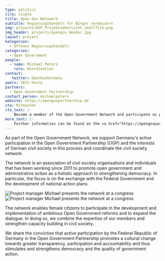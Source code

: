 ```yaml
---
type: politics
tile: single
title: Open Gov Netzwerk
subtitle: Regierungshandeln für Bürger verbessern
img: projects/OGP_Projektuebersicht_smallTile.png
img_header: projects/opengov_Header.jpg
layout: project
kategorien:
  - Offenes Regierungshandeln
categories:
  - Open Government
people:
  - name: Michael Peters
    role: Koordination
contact:
   twitter: OpenGovGermany
years: 2011-heute
partners: 
  - Open Government Partnership 
contact_person: michaelpeters
website: https://opengovpartnership.de
cta: Mitmachen
cta_text: |-
    Become a member of the Open Government Network and participate as part of civil society in the OGP process in Germany! We work on very different things and there are many ways to get involved in the network. You can find out more <a href="https://opengovpartnership.de/mitmachen/">here</a>.
more_text: |-
    Further information can be found on the <a href="https://opengovpartnership.de">Website</a> of the Open Government Network.
---
```

As part of the Open Government Network, we support Germany's active participation in the Open Government Partnership (OGP) and the interests of German civil society in this process and coordinate the civil society network.

The network is an association of civil society organisations and individuals that has been working since 2011 to promote open government and administrative action as a holistic approach to strengthening democracy. In particular, the focus is on the exchange with the Federal Government and the development of national action plans.

<div class="two-img">
  <img alt="Project manager Michael presents the network at a congress" src="/files/projects/opengov_img_1.jpg">
  <img alt="Project manager Michael presents the network at a congress" src="/files/projects/opengov_img_2.jpg">
</div>

The network enables female citizens to participate in the development and implementation of ambitious Open Government reforms and to expand the dialogue. In doing so, we combine the expertise of our members and strengthen capacity building in civil society.

We share the conviction that active participation by the Federal Republic of Germany in the Open Government Partnership promotes a cultural change towards greater transparency, participation and accountability and thus stimulates and strengthens democracy and the quality of government action.